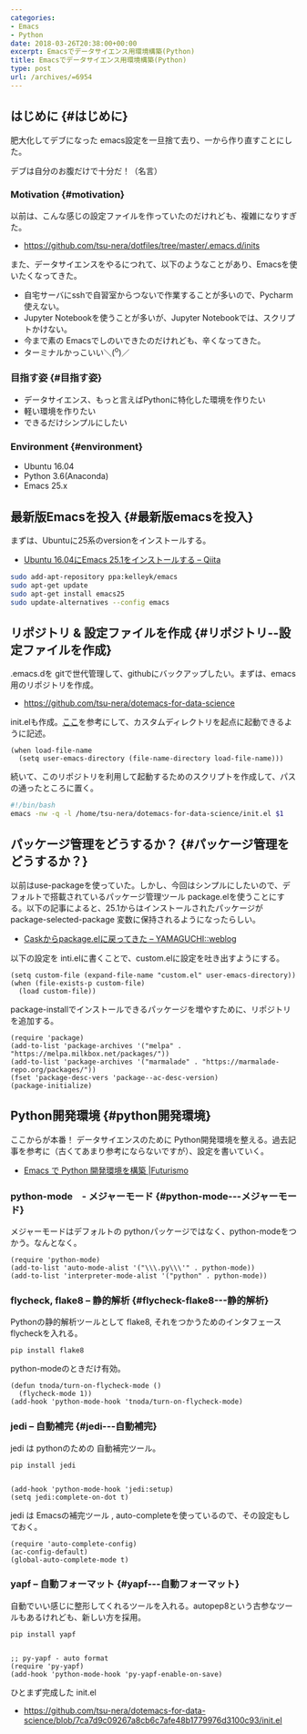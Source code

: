 ```yaml
---
categories:
- Emacs
- Python
date: 2018-03-26T20:38:00+00:00
excerpt: Emacsでデータサイエンス用環境構築(Python)
title: Emacsでデータサイエンス用環境構築(Python)
type: post
url: /archives/=6954
---
```


## はじめに {#はじめに}

肥大化してデブになった emacs設定を一旦捨て去り、一から作り直すことにした。

デブは自分のお腹だけで十分だ！（名言）

### Motivation {#motivation}

以前は、こんな感じの設定ファイルを作っていたのだけれども、複雑になりすぎた。

  * <https://github.com/tsu-nera/dotfiles/tree/master/.emacs.d/inits>

また、データサイエンスをやるにつれて、以下のようなことがあり、Emacsを使いたくなってきた。

  * 自宅サーバにsshで自習室からつないで作業することが多いので、Pycharm使えない。
  * Jupyter Notebookを使うことが多いが、Jupyter Notebookでは、スクリプトかけない。
  * 今まで素の Emacsでしのいできたのだけれども、辛くなってきた。
  * ターミナルかっこいい＼(<sup>o</sup>)／

### 目指す姿 {#目指す姿}

  * データサイエンス、もっと言えばPythonに特化した環境を作りたい
  * 軽い環境を作りたい
  * できるだけシンプルにしたい

### Environment {#environment}

  * Ubuntu 16.04
  * Python 3.6(Anaconda)
  * Emacs 25.x

## 最新版Emacsを投入 {#最新版emacsを投入}

まずは、Ubuntuに25系のversionをインストールする。

  * [Ubuntu 16.04にEmacs 25.1をインストールする &#8211; Qiita][1]


```bash
sudo add-apt-repository ppa:kelleyk/emacs
sudo apt-get update
sudo apt-get install emacs25
sudo update-alternatives --config emacs
```

## リポジトリ & 設定ファイルを作成 {#リポジトリ--設定ファイルを作成}

.emacs.dを gitで世代管理して、githubにバックアップしたい。まずは、emacs用のリポジトリを作成。

  * <https://github.com/tsu-nera/dotemacs-for-data-science>

init.elも作成。[ここ][2]を参考にして、カスタムディレクトリを起点に起動できるように記述。

    (when load-file-name
      (setq user-emacs-directory (file-name-directory load-file-name)))
    

続いて、このリポジトリを利用して起動するためのスクリプトを作成して、パスの通ったところに置く。

```bash
#!/bin/bash                                                                                                                                                                                                          
emacs -nw -q -l /home/tsu-nera/dotemacs-for-data-science/init.el $1
```

## パッケージ管理をどうするか？ {#パッケージ管理をどうするか？}

以前はuse-packageを使っていた。しかし、今回はシンプルにしたいので、デフォルトで搭載されているパッケージ管理ツール package.elを使うことにする。以下の記事によると、25.1からはインストールされたパッケージが package-selected-package 変数に保持されるようになったらしい。

  * [Caskからpackage.elに戻ってきた &#8211; YAMAGUCHI::weblog][3]

以下の設定を inti.elに書くことで、custom.elに設定を吐き出すようにする。

    (setq custom-file (expand-file-name "custom.el" user-emacs-directory))
    (when (file-exists-p custom-file)
      (load custom-file))
    

package-installでインストールできるパッケージを増やすために、リポジトリを追加する。

    (require 'package)
    (add-to-list 'package-archives '("melpa" . "https://melpa.milkbox.net/packages/"))
    (add-to-list 'package-archives '("marmalade" . "https://marmalade-repo.org/packages/"))
    (fset 'package-desc-vers 'package--ac-desc-version)
    (package-initialize)
    

## Python開発環境 {#python開発環境}

ここからが本番！ データサイエンスのために Python開発環境を整える。過去記事を参考に（古くてあまり参考にならないですが）、設定を書いていく。

  * [Emacs で Python 開発環境を構築 |Futurismo][4]

### python-mode　- メジャーモード {#python-mode---メジャーモード}

メジャーモードはデフォルトの pythonパッケージではなく、python-modeをつかう。なんとなく。

    (require 'python-mode)
    (add-to-list 'auto-mode-alist '("\\\.py\\\'" . python-mode))
    (add-to-list 'interpreter-mode-alist '("python" . python-mode))
    

### flycheck, flake8 &#8211; 静的解析 {#flycheck-flake8---静的解析}

Pythonの静的解析ツールとして flake8, それをつかうためのインタフェース flycheckを入れる。

    pip install flake8
    

python-modeのときだけ有効。

    (defun tnoda/turn-on-flycheck-mode ()
      (flycheck-mode 1))
    (add-hook 'python-mode-hook 'tnoda/turn-on-flycheck-mode)
    

### jedi &#8211; 自動補完 {#jedi---自動補完}

jedi は pythonのための 自動補完ツール。

    pip install jedi
    

    (add-hook 'python-mode-hook 'jedi:setup)
    (setq jedi:complete-on-dot t)
    

jedi は Emacsの補完ツール , auto-completeを使っているので、その設定もしておく。

    (require 'auto-complete-config)
    (ac-config-default)
    (global-auto-complete-mode t)
    

### yapf &#8211; 自動フォーマット {#yapf---自動フォーマット}

自動でいい感じに整形してくれるツールを入れる。autopep8という古参なツールもあるけれども、新しい方を採用。

    pip install yapf
    

    ;; py-yapf - auto format                                                                                                                                                                                             
    (require 'py-yapf)
    (add-hook 'python-mode-hook 'py-yapf-enable-on-save)
    

ひとまず完成した init.el

  * <https://github.com/tsu-nera/dotemacs-for-data-science/blob/7ca7d9c09267a8cb6c7afe48b1779976d3100c93/init.el>

 [1]: https://qiita.com/ytoda129/items/58078d8c7e74d9144014
 [2]: https://tarao.hatenablog.com/entry/20150221/1424518030#tips-isolated-setup
 [3]: https://ymotongpoo.hatenablog.com/entry/2017/11/07/000921
 [4]: https://futurismo.biz/archives/2680

